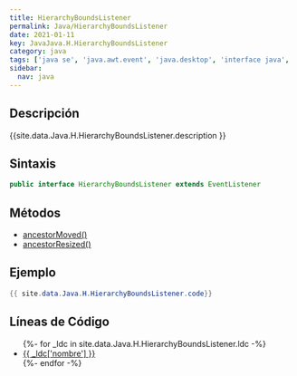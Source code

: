 ```yaml
---
title: HierarchyBoundsListener
permalink: Java/HierarchyBoundsListener
date: 2021-01-11
key: JavaJava.H.HierarchyBoundsListener
category: java
tags: ['java se', 'java.awt.event', 'java.desktop', 'interface java', 'Java 1.3']
sidebar: 
  nav: java
---
```


## Descripción
{{site.data.Java.H.HierarchyBoundsListener.description }}

## Sintaxis
~~~java
public interface HierarchyBoundsListener extends EventListener
~~~

## Métodos
* [ancestorMoved()](/Java/HierarchyBoundsListener/ancestorMoved)
* [ancestorResized()](/Java/HierarchyBoundsListener/ancestorResized)

## Ejemplo
~~~java
{{ site.data.Java.H.HierarchyBoundsListener.code}}
~~~

## Líneas de Código
<ul>
{%- for _ldc in site.data.Java.H.HierarchyBoundsListener.ldc -%}
   <li>
       <a href="{{_ldc['url'] }}">{{ _ldc['nombre'] }}</a>
   </li>
{%- endfor -%}
</ul>
